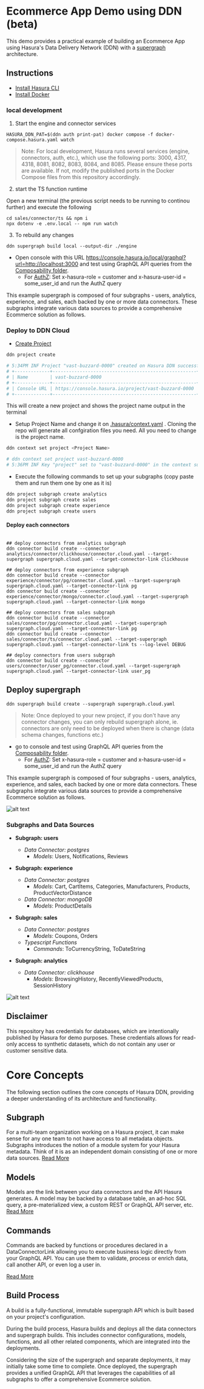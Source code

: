 # Ecommerce App Demo using DDN (beta)

This demo provides a practical example of building an Ecommerce App using Hasura's Data Delivery Network (DDN) with a [supergraph](https://supergraph.io) architecture.

## Instructions

- [Install Hasura CLI](https://hasura.io/docs/3.0/cli/installation)
- [Install Docker](https://docs.docker.com/engine/install/)


### local development

1. Start the engine and connector services

```shell
HASURA_DDN_PAT=$(ddn auth print-pat) docker compose -f docker-compose.hasura.yaml watch
```

> Note: For local development, Hasura runs several services (engine, connectors, auth, etc.), which use the following ports: 3000, 4317, 4318, 8081, 8082, 8083, 8084, and 8085. Please ensure these ports are available. If not, modify the published ports in the Docker Compose files from this repository accordingly.


2. start the TS function runtime

Open a new terminal (the previous script needs to be running to continou further) and execute the following

```shell
cd sales/connector/ts && npm i
npx dotenv -e .env.local -- npm run watch
```

3. To rebuild any changes

```shell
ddn supergraph build local --output-dir ./engine
```

- Open console with this URL https://console.hasura.io/local/graphql?url=http://localhost:3000 and test using GraphQL API queries from the [Composability folder](https://github.com/hasura/ddn_beta_ecommerce/tree/main/Composability).
  - For [AuthZ](https://github.com/hasura/ddn_beta_ecommerce/blob/main/Composability/authZ.graphQL): Set x-hasura-role = customer and x-hasura-user-id = some_user_id and run the AuthZ query

This example supergraph is composed of four subgraphs - users, analytics, experience, and sales, each backed by one or more data connectors. These subgraphs integrate various data sources to provide a comprehensive Ecommerce solution as follows.


### Deploy to DDN Cloud

- [Create Project](https://hasura.io/docs/3.0/getting-started/deployment/create-a-project) 

```sh
ddn project create

# 5:34PM INF Project "vast-buzzard-0000" created on Hasura DDN successfully
# +-------------+-----------------------------------------------------+
# | Name        | vast-buzzard-0000                                   |
# +-------------+-----------------------------------------------------+
# | Console URL | https://console.hasura.io/project/vast-buzzard-0000 |
# +-------------+-----------------------------------------------------+
```

This will create a new project and shows the project name output in the terminal
- Setup  Project Name and change it on [.hasura/context.yaml](.hasura/context.yaml) . Cloning the repo will generate all confgiration files you need. All you need to change is the project name.
```sh
ddn context set project <Project Name>

# ddn context set project vast-buzzard-0000
# 5:36PM INF Key "project" set to "vast-buzzard-0000" in the context successfully
```

- Execute the following commands to set up your subgraphs (copy paste them and run them one by one as it is)

```sh
ddn project subgraph create analytics
ddn project subgraph create sales
ddn project subgraph create experience
ddn project subgraph create users
```
#### Deploy each connectors 

```shell

## deploy connectors from analytics subgraph
ddn connector build create --connector analytics/connector/clickhouse/connector.cloud.yaml --target-supergraph supergraph.cloud.yaml --target-connector-link clickhouse

## deploy connectors from experience subgraph
ddn connector build create --connector experience/connector/pg/connector.cloud.yaml --target-supergraph supergraph.cloud.yaml --target-connector-link pg
ddn connector build create --connector experience/connector/mongo/connector.cloud.yaml --target-supergraph supergraph.cloud.yaml --target-connector-link mongo

## deploy connectors from sales subgraph
ddn connector build create --connector sales/connector/pg/connector.cloud.yaml --target-supergraph supergraph.cloud.yaml --target-connector-link pg
ddn connector build create --connector sales/connector/ts/connector.cloud.yaml --target-supergraph supergraph.cloud.yaml --target-connector-link ts --log-level DEBUG

## deploy connectors from users subgraph
ddn connector build create --connector users/connector/user_pg/connector.cloud.yaml --target-supergraph supergraph.cloud.yaml --target-connector-link user_pg
```

## Deploy supergraph
```shell
ddn supergraph build create --supergraph supergraph.cloud.yaml
```

> Note: Once deployed to your new project, if you don't have any connector changes, you can only rebuild supergraph alone, ie. connectors are only need to be deployed when there is change (data schema changes, functions etc.)


- go to console and test using GraphQL API queries from the [Composability folder](https://github.com/hasura/ddn_beta_ecommerce/tree/main/Composability).
  - For [AuthZ](https://github.com/hasura/ddn_beta_ecommerce/blob/main/Composability/authZ.graphQL): Set x-hasura-role = customer and x-hasura-user-id = some_user_id and run the AuthZ query

This example supergraph is composed of four subgraphs - users, analytics, experience, and sales, each backed by one or more data connectors. These subgraphs integrate various data sources to provide a comprehensive Ecommerce solution as follows.

![alt text](supergraph-1.png)

### Subgraphs and Data Sources

- **Subgraph: users**
  - _Data Connector: postgres_
    - _Models_: Users, Notifications, Reviews
- **Subgraph: experience**
  - _Data Connector: postgres_
    - _Models_: Cart, CartItems, Categories, Manufacturers, Products, ProductVectorDistance
  - _Data Connector: mongoDB_
    - _Models_: ProductDetails
- **Subgraph: sales**

  - _Data Connector: postgres_
    - _Models_: Coupons, Orders
  - _Typescript Functions_
    - _Commands_: ToCurrencyString, ToDateString

- **Subgraph: analytics**
  - _Data Connector: clickhouse_
    - _Models_: BrowsingHistory, RecentlyViewedProducts, SessionHistory

![alt text](supergraph-2.png)

## Disclaimer

This repository has credentials for databases, which are intentionally published by Hasura for demo purposes. These credentials allows for read-only access to synthetic datasets, which do not contain any user or customer sensitive data.

# Core Concepts

The following section outlines the core concepts of Hasura DDN, providing a deeper understanding of its architecture and functionality.

## Subgraph

For a multi-team organization working on a Hasura project, it can make sense for any one team to not have access to all metadata objects. Subgraphs introduces the notion of a module system for your Hasura metadata. Think of it is as an independent domain consisting of one or more data sources.
[Read More](https://hasura.io/docs/3.0/project-configuration/subgraphs/)

## Models

Models are the link between your data connectors and the API Hasura generates. A model may be backed by a database table, an ad-hoc SQL query, a pre-materialized view, a custom REST or GraphQL API server, etc.
[Read More](https://hasura.io/docs/3.0/supergraph-modeling/models/)

## Commands

Commands are backed by functions or procedures declared in a DataConnectorLink allowing you to execute business logic directly from your GraphQL API. You can use them to validate, process or enrich data, call another API, or even log a user in.

[Read More](https://hasura.io/docs/3.0/supergraph-modeling/commands)

## Build Process

A build is a fully-functional, immutable supergraph API which is built based on your project's configuration.

During the build process, Hasura builds and deploys all the data connectors and supergraph builds. This includes connector configurations, models, functions, and all other related components, which are integrated into the deployments.

Considering the size of the supergraph and separate deployments, it may initially take some time to complete. Once deployed, the supergraph provides a unified GraphQL API that leverages the capabilities of all subgraphs to offer a comprehensive Ecommerce solution.
